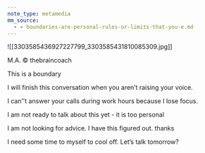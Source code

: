 ```yaml
---
note_type: metamedia
mm_source:
  - - boundaries-are-personal-rules-or-limits-that-you-e.md
---
```


![[3303585436927227799_3303585431810085309.jpg]]

M.A. © thebraincoach

This is a
boundary

I will finish this conversation
when you aren’t raising your
voice.

I can’'t answer your calls
during work hours because I
lose focus.

I am not ready to talk about
this yet - it is too personal

I am not looking for advice. I
have this figured out. thanks

I need some time to myself
to cool off. Let’s talk
tomorrow?

